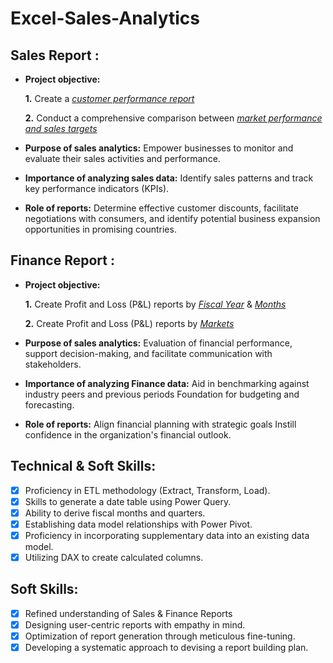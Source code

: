 # Excel-Sales-Analytics

## Sales Report :


- **Project objective:** 

    **1.** Create a _[customer performance report](https://github.com/harshalsalunkhe/Excel-Sales-Analytics/blob/main/Customer%20Performance%20Report.pdf)_ 

    **2.** Conduct a comprehensive comparison between _[market performance and sales targets](https://github.com/harshalsalunkhe/Excel-Sales-Analytics/blob/main/Market%20Performance%20vs%20Target%20Report.pdf)_

- **Purpose of sales analytics:** Empower businesses to monitor and evaluate their sales activities and performance.

- **Importance of analyzing sales data:** Identify sales patterns and track key performance indicators (KPIs).

- **Role of reports:** Determine effective customer discounts, facilitate negotiations with consumers, and identify potential business expansion opportunities in promising countries.


## Finance Report :

- **Project objective:** 

    **1.** Create Profit and Loss (P&L) reports by _[Fiscal Year](https://github.com/harshalsalunkhe/Excel-Sales-Analytics/blob/main/P%26L%20Statement%20by%20Fiscal%20Year.pdf)_ & _[Months](https://github.com/harshalsalunkhe/Excel-Sales-Analytics/blob/main/P%26L%20Statement%20by%20Fiscal%20Months.pdf)_ 

   **2.** Create Profit and Loss (P&L) reports by _[Markets](https://github.com/harshalsalunkhe/Excel-Sales-Analytics/blob/main/P%26L%20Statement%20by%20Markets.pdf)_

- **Purpose of sales analytics:** Evaluation of financial performance, support decision-making, and facilitate communication with stakeholders.

- **Importance of analyzing Finance data:** Aid in benchmarking against industry peers and previous periods Foundation for budgeting and forecasting.

- **Role of reports:** Align financial planning with strategic goals Instill confidence in the organization's financial outlook.


## Technical & Soft Skills:
- [x]	Proficiency in ETL methodology (Extract, Transform, Load).
- [x]	Skills to generate a date table using Power Query.
- [x]	Ability to derive fiscal months and quarters.
- [x]	Establishing data model relationships with Power Pivot.
- [x]	Proficiency in incorporating supplementary data into an existing data model.
- [x]	Utilizing DAX to create calculated columns.

## Soft Skills:
- [x]	Refined understanding of Sales & Finance Reports
- [x]	Designing user-centric reports with empathy in mind.
- [x]	Optimization of report generation through meticulous fine-tuning.
- [x]	Developing a systematic approach to devising a report building plan.
